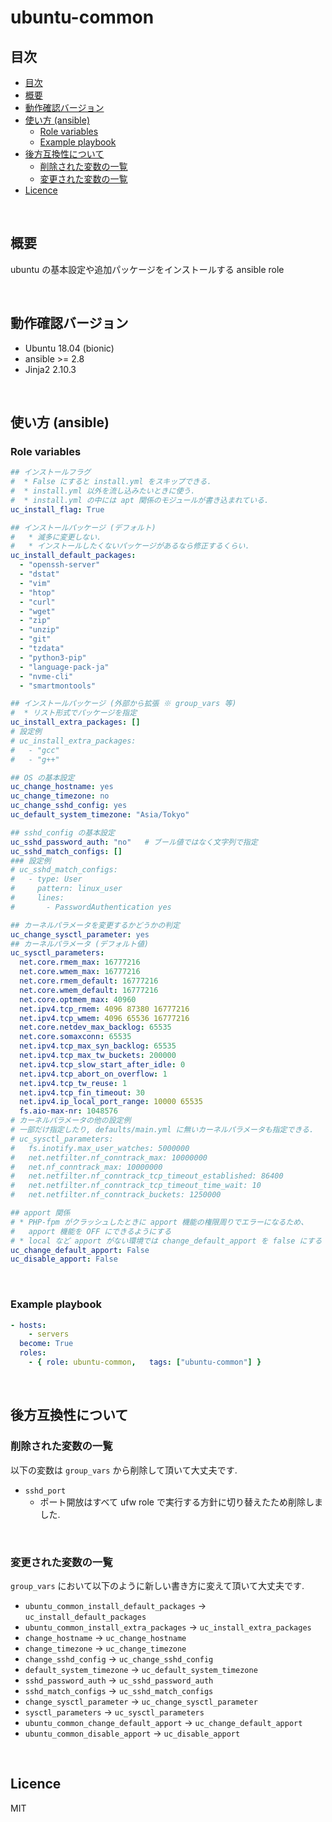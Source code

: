 # ubuntu-common

## 目次

<!-- TOC depthFrom:2 -->

- [目次](#目次)
- [概要](#概要)
- [動作確認バージョン](#動作確認バージョン)
- [使い方 (ansible)](#使い方-ansible)
    - [Role variables](#role-variables)
    - [Example playbook](#example-playbook)
- [後方互換性について](#後方互換性について)
    - [削除された変数の一覧](#削除された変数の一覧)
    - [変更された変数の一覧](#変更された変数の一覧)
- [Licence](#licence)

<!-- /TOC -->

<br>

## 概要

ubuntu の基本設定や追加パッケージをインストールする ansible role

<br>

## 動作確認バージョン
- Ubuntu 18.04 (bionic)
- ansible >= 2.8
- Jinja2 2.10.3

<br>

## 使い方 (ansible)

### Role variables

```yaml
## インストールフラグ
#  * False にすると install.yml をスキップできる.
#  * install.yml 以外を流し込みたいときに使う.
#  * install.yml の中には apt 関係のモジュールが書き込まれている.
uc_install_flag: True

## インストールパッケージ (デフォルト)
#   * 滅多に変更しない.
#   * インストールしたくないパッケージがあるなら修正するくらい.
uc_install_default_packages:
  - "openssh-server"
  - "dstat"
  - "vim"
  - "htop"
  - "curl"
  - "wget"
  - "zip"
  - "unzip"
  - "git"
  - "tzdata"
  - "python3-pip"
  - "language-pack-ja"
  - "nvme-cli"
  - "smartmontools"

## インストールパッケージ (外部から拡張 ※ group_vars 等)
#  * リスト形式でパッケージを指定
uc_install_extra_packages: []
# 設定例
# uc_install_extra_packages:
#   - "gcc"
#   - "g++"

## OS の基本設定
uc_change_hostname: yes
uc_change_timezone: no
uc_change_sshd_config: yes
uc_default_system_timezone: "Asia/Tokyo"

## sshd_config の基本設定
uc_sshd_password_auth: "no"   # ブール値ではなく文字列で指定
uc_sshd_match_configs: []
### 設定例
# uc_sshd_match_configs:
#   - type: User
#     pattern: linux_user
#     lines:
#       - PasswordAuthentication yes

## カーネルパラメータを変更するかどうかの判定
uc_change_sysctl_parameter: yes
## カーネルパラメータ (デフォルト値)
uc_sysctl_parameters:
  net.core.rmem_max: 16777216
  net.core.wmem_max: 16777216
  net.core.rmem_default: 16777216
  net.core.wmem_default: 16777216
  net.core.optmem_max: 40960
  net.ipv4.tcp_rmem: 4096 87380 16777216
  net.ipv4.tcp_wmem: 4096 65536 16777216
  net.core.netdev_max_backlog: 65535
  net.core.somaxconn: 65535
  net.ipv4.tcp_max_syn_backlog: 65535
  net.ipv4.tcp_max_tw_buckets: 200000
  net.ipv4.tcp_slow_start_after_idle: 0
  net.ipv4.tcp_abort_on_overflow: 1
  net.ipv4.tcp_tw_reuse: 1
  net.ipv4.tcp_fin_timeout: 30
  net.ipv4.ip_local_port_range: 10000 65535
  fs.aio-max-nr: 1048576
# カーネルパラメータの他の設定例
# 一部だけ指定したり, defaults/main.yml に無いカーネルパラメータも指定できる.
# uc_sysctl_parameters:
#   fs.inotify.max_user_watches: 5000000
#   net.netfilter.nf_conntrack_max: 10000000
#   net.nf_conntrack_max: 10000000
#   net.netfilter.nf_conntrack_tcp_timeout_established: 86400
#   net.netfilter.nf_conntrack_tcp_timeout_time_wait: 10
#   net.netfilter.nf_conntrack_buckets: 1250000

## apport 関係
# * PHP-fpm がクラッシュしたときに apport 機能の権限周りでエラーになるため、
#   apport 機能を OFF にできるようにする
# * local など apport がない環境では change_default_apport を false にする
uc_change_default_apport: False
uc_disable_apport: False
```

<br>

### Example playbook
```yaml
- hosts:
    - servers
  become: True
  roles:
    - { role: ubuntu-common,   tags: ["ubuntu-common"] }
```

<br>

## 後方互換性について

### 削除された変数の一覧

以下の変数は `group_vars` から削除して頂いて大丈夫です.

* `sshd_port`
  * ポート開放はすべて ufw role で実行する方針に切り替えたため削除しました.

<br>

### 変更された変数の一覧

`group_vars` において以下のように新しい書き方に変えて頂いて大丈夫です.

* `ubuntu_common_install_default_packages` → `uc_install_default_packages`
* `ubuntu_common_install_extra_packages` → `uc_install_extra_packages`
* `change_hostname` → `uc_change_hostname`
* `change_timezone` → `uc_change_timezone`
* `change_sshd_config` → `uc_change_sshd_config`
* `default_system_timezone` → `uc_default_system_timezone`
* `sshd_password_auth` → `uc_sshd_password_auth`
* `sshd_match_configs` → `uc_sshd_match_configs`
* `change_sysctl_parameter` → `uc_change_sysctl_parameter`
* `sysctl_parameters` → `uc_sysctl_parameters`
* `ubuntu_common_change_default_apport` → `uc_change_default_apport`
* `ubuntu_common_disable_apport` → `uc_disable_apport`

<br>

## Licence
MIT
